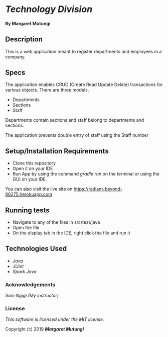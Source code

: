 
# _Technology Division_

#### By Margaret Mutungi

## Description

This is a web application meant to register departments and employees in a company. 
## Specs

The application enables CRUD (Create Read Update Delate) transactions for various objects. There are three models. 

* Departments
* Sections
* Staff

Departments contain sections and staff belong to departments and sections.

The application prevents double entry of staff using the Staff number

## Setup/Installation Requirements

* Clone this repository
* Open it on your IDE
* Run App by using the command _gradle run_ on the terminal or using the GUI on your IDE

You can also visit the live site on https://radiant-beyond-86275.herokuapp.com 

## Running tests
* Navigate to any of the files in src/test/java
* Open the file
* On the display tab in the IDE, right click the file and run it

## Technologies Used

* _Java_
* _JUnit_
* _Spark Java_

### Acknowledgements
_Sam Ngigi (My instructor)_

### License

*This software is licensed under the MIT license.*

Copyright (c) 2019 **_Margaret Mutungi_**

